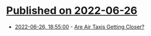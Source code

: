 # [Published on 2022-06-26](index.md)

* [2022-06-26, 18:55:00](https://tech.slashdot.org/story/22/06/26/1853200/are-air-taxis-getting-closer?utm_source=rss1.0mainlinkanon&utm_medium=feed) - [Are Air Taxis Getting Closer?](https://tech.slashdot.org/story/22/06/26/1853200/are-air-taxis-getting-closer?utm_source=rss1.0mainlinkanon&utm_medium=feed)
